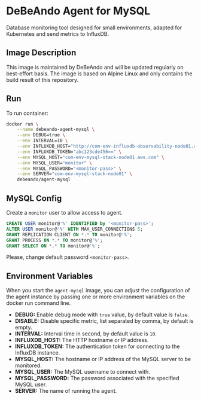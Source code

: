 # DeBeAndo Agent for MySQL

Database monitoring tool designed for small environments, adapted for Kubernetes and send metrics to InfluxDB.

## Image Description

This image is maintained by DeBeAndo and will be updated regularly on best-effort basis. The image is based on Alpine Linux and only contains the build result of this repository.

## Run

To run container:

```bash
docker run \
	--name debeando-agent-mysql \
	--env DEBUG=true \
	--env INTERVAL=10 \
	--env INFLUXDB_HOST="http://com-env-influxdb-observability-node01.aws.com" \
	--env INFLUXDB_TOKEN="abc123cde456==" \
	--env MYSQL_HOST="com-env-mysql-stack-node01.aws.com" \
	--env MYSQL_USER="monitor" \
	--env MYSQL_PASSWORD="<monitor-pass>" \
	--env SERVER="com-env-mysql-stack-node01" \
	debeando/agent-mysql
```

## MySQL Config

Create a `monitor` user to allow access to agent.

```sql
CREATE USER monitor@'%' IDENTIFIED by '<monitor-pass>';
ALTER USER monitor@'%' WITH MAX_USER_CONNECTIONS 5;
GRANT REPLICATION CLIENT ON *.* TO monitor@'%';
GRANT PROCESS ON *.* TO monitor@'%';
GRANT SELECT ON *.* TO monitor@'%';
```

Please, change default password `<monitor-pass>`.

## Environment Variables

When you start the `agent-mysql` image, you can adjust the configuration of the agent instance by passing one or more environment variables on the docker run command line.

- **DEBUG:** Enable debug mode with `true` value, by default value is `false`.
- **DISABLE:** Disable specific metric, list separated by comma, by default is empty.
- **INTERVAL:** Interval time in second, by default value is `10`.
- **INFLUXDB_HOST:** The HTTP hostname or IP address.
- **INFLUXDB_TOKEN:** The authentication token for connecting to the InfluxDB instance.
- **MYSQL_HOST:** The hostname or IP address of the MySQL server to be monitored.
- **MYSQL_USER:** The MySQL username to connect with.
- **MYSQL_PASSWORD:** The password associated with the specified MySQL user.
- **SERVER:** The name of running the agent.
